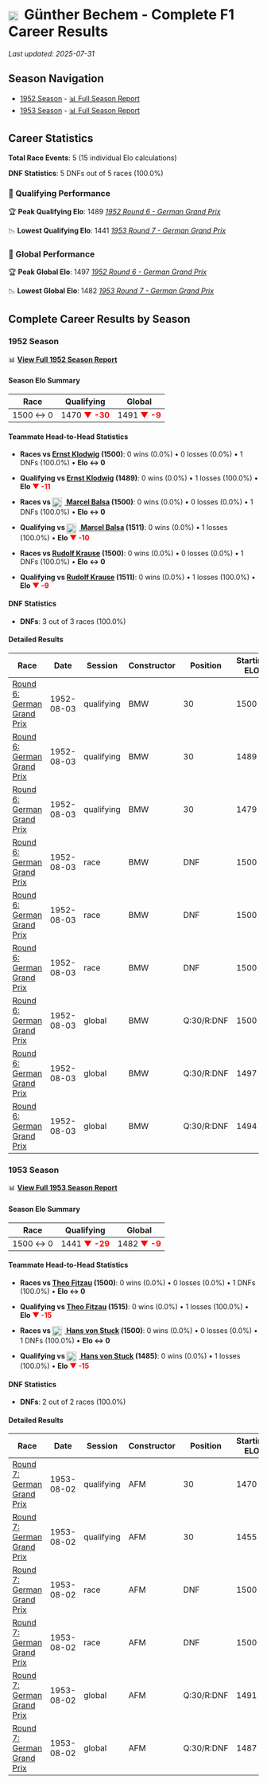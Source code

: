 # <img src="https://upload.wikimedia.org/wikipedia/commons/b/ba/Flag_of_Germany.svg" alt="Germany" width="20" height="auto" style="vertical-align: middle; margin-right: 5px;" onerror="this.outerHTML='🇩🇪'; this.style.marginRight='5px';"/> Günther Bechem - Complete F1 Career Results

*Last updated: 2025-07-31*

## Season Navigation

- [1952 Season](#1952-season) - [📊 Full Season Report](../seasons/1952-season-report)
- [1953 Season](#1953-season) - [📊 Full Season Report](../seasons/1953-season-report)

## Career Statistics

**Total Race Events**: 5 (15 individual Elo calculations)

**DNF Statistics**: 5 DNFs out of 5 races (100.0%)

### 🏁 Qualifying Performance

🏆 **Peak Qualifying Elo**: 1489
   *[1952 Round 6 - German Grand Prix](../seasons/1952-season-report#round-6-german-grand-prix)*

📉 **Lowest Qualifying Elo**: 1441
   *[1953 Round 7 - German Grand Prix](../seasons/1953-season-report#round-7-german-grand-prix)*

### 🌟 Global Performance

🏆 **Peak Global Elo**: 1497
   *[1952 Round 6 - German Grand Prix](../seasons/1952-season-report#round-6-german-grand-prix)*

📉 **Lowest Global Elo**: 1482
   *[1953 Round 7 - German Grand Prix](../seasons/1953-season-report#round-7-german-grand-prix)*


## Complete Career Results by Season

### 1952 Season

📊 **[View Full 1952 Season Report](../seasons/1952-season-report)**

#### Season Elo Summary

| Race | Qualifying | Global |
|------|------------|--------|
| 1500 ↔ 0 | 1470 **<span style="color: red;">▼ -30</span>** | 1491 **<span style="color: red;">▼ -9</span>** |

#### Teammate Head-to-Head Statistics

- **Races vs [Ernst Klodwig](ernst-klodwig) (1500)**: 0 wins (0.0%) • 0 losses (0.0%) • 1 DNFs (100.0%) • **Elo ↔ 0**
- **Qualifying vs [Ernst Klodwig](ernst-klodwig) (1489)**: 0 wins (0.0%) • 1 losses (100.0%) • **Elo **<span style="color: red;">▼ -11</span>****

- **Races vs [<img src="https://upload.wikimedia.org/wikipedia/commons/c/c3/Flag_of_France.svg" alt="France" width="20" height="auto" style="vertical-align: middle; margin-right: 5px;" onerror="this.outerHTML='🇫🇷'; this.style.marginRight='5px';"/> Marcel Balsa](marcel-balsa) (1500)**: 0 wins (0.0%) • 0 losses (0.0%) • 1 DNFs (100.0%) • **Elo ↔ 0**
- **Qualifying vs [<img src="https://upload.wikimedia.org/wikipedia/commons/c/c3/Flag_of_France.svg" alt="France" width="20" height="auto" style="vertical-align: middle; margin-right: 5px;" onerror="this.outerHTML='🇫🇷'; this.style.marginRight='5px';"/> Marcel Balsa](marcel-balsa) (1511)**: 0 wins (0.0%) • 1 losses (100.0%) • **Elo **<span style="color: red;">▼ -10</span>****

- **Races vs [Rudolf Krause](rudolf-krause) (1500)**: 0 wins (0.0%) • 0 losses (0.0%) • 1 DNFs (100.0%) • **Elo ↔ 0**
- **Qualifying vs [Rudolf Krause](rudolf-krause) (1511)**: 0 wins (0.0%) • 1 losses (100.0%) • **Elo **<span style="color: red;">▼ -9</span>****


#### DNF Statistics

- **DNFs**: 3 out of 3 races (100.0%)

#### Detailed Results

| Race | Date | Session | Constructor | Position | Starting ELO | ELO Change | Final ELO | Teammate |
|------|------|---------|-------------|----------|--------------|------------|-----------|----------|
| [Round 6: German Grand Prix](../seasons/1952-season-report#round-6-german-grand-prix) | 1952-08-03 | qualifying | BMW | 30 | 1500 | -11 | 1489 | [Ernst Klodwig](ernst-klodwig) |
| [Round 6: German Grand Prix](../seasons/1952-season-report#round-6-german-grand-prix) | 1952-08-03 | qualifying | BMW | 30 | 1489 | -10 | 1479 | [<img src="https://upload.wikimedia.org/wikipedia/commons/c/c3/Flag_of_France.svg" alt="France" width="20" height="auto" style="vertical-align: middle; margin-right: 5px;" onerror="this.outerHTML='🇫🇷'; this.style.marginRight='5px';"/> Marcel Balsa](marcel-balsa) |
| [Round 6: German Grand Prix](../seasons/1952-season-report#round-6-german-grand-prix) | 1952-08-03 | qualifying | BMW | 30 | 1479 | -9 | 1470 | [Rudolf Krause](rudolf-krause) |
| [Round 6: German Grand Prix](../seasons/1952-season-report#round-6-german-grand-prix) | 1952-08-03 | race | BMW | DNF | 1500 | N/A | 1500 | [Ernst Klodwig](ernst-klodwig) |
| [Round 6: German Grand Prix](../seasons/1952-season-report#round-6-german-grand-prix) | 1952-08-03 | race | BMW | DNF | 1500 | N/A | 1500 | [<img src="https://upload.wikimedia.org/wikipedia/commons/c/c3/Flag_of_France.svg" alt="France" width="20" height="auto" style="vertical-align: middle; margin-right: 5px;" onerror="this.outerHTML='🇫🇷'; this.style.marginRight='5px';"/> Marcel Balsa](marcel-balsa) |
| [Round 6: German Grand Prix](../seasons/1952-season-report#round-6-german-grand-prix) | 1952-08-03 | race | BMW | DNF | 1500 | N/A | 1500 | [Rudolf Krause](rudolf-krause) |
| [Round 6: German Grand Prix](../seasons/1952-season-report#round-6-german-grand-prix) | 1952-08-03 | global | BMW | Q:30/R:DNF | 1500 | -3 | 1497 | [Ernst Klodwig](ernst-klodwig) |
| [Round 6: German Grand Prix](../seasons/1952-season-report#round-6-german-grand-prix) | 1952-08-03 | global | BMW | Q:30/R:DNF | 1497 | -3 | 1494 | [<img src="https://upload.wikimedia.org/wikipedia/commons/c/c3/Flag_of_France.svg" alt="France" width="20" height="auto" style="vertical-align: middle; margin-right: 5px;" onerror="this.outerHTML='🇫🇷'; this.style.marginRight='5px';"/> Marcel Balsa](marcel-balsa) |
| [Round 6: German Grand Prix](../seasons/1952-season-report#round-6-german-grand-prix) | 1952-08-03 | global | BMW | Q:30/R:DNF | 1494 | -3 | 1491 | [Rudolf Krause](rudolf-krause) |

### 1953 Season

📊 **[View Full 1953 Season Report](../seasons/1953-season-report)**

#### Season Elo Summary

| Race | Qualifying | Global |
|------|------------|--------|
| 1500 ↔ 0 | 1441 **<span style="color: red;">▼ -29</span>** | 1482 **<span style="color: red;">▼ -9</span>** |

#### Teammate Head-to-Head Statistics

- **Races vs [Theo Fitzau](theo-fitzau) (1500)**: 0 wins (0.0%) • 0 losses (0.0%) • 1 DNFs (100.0%) • **Elo ↔ 0**
- **Qualifying vs [Theo Fitzau](theo-fitzau) (1515)**: 0 wins (0.0%) • 1 losses (100.0%) • **Elo **<span style="color: red;">▼ -15</span>****

- **Races vs [<img src="https://upload.wikimedia.org/wikipedia/commons/b/ba/Flag_of_Germany.svg" alt="Germany" width="20" height="auto" style="vertical-align: middle; margin-right: 5px;" onerror="this.outerHTML='🇩🇪'; this.style.marginRight='5px';"/> Hans von Stuck](hans-von-stuck) (1500)**: 0 wins (0.0%) • 0 losses (0.0%) • 1 DNFs (100.0%) • **Elo ↔ 0**
- **Qualifying vs [<img src="https://upload.wikimedia.org/wikipedia/commons/b/ba/Flag_of_Germany.svg" alt="Germany" width="20" height="auto" style="vertical-align: middle; margin-right: 5px;" onerror="this.outerHTML='🇩🇪'; this.style.marginRight='5px';"/> Hans von Stuck](hans-von-stuck) (1485)**: 0 wins (0.0%) • 1 losses (100.0%) • **Elo **<span style="color: red;">▼ -15</span>****


#### DNF Statistics

- **DNFs**: 2 out of 2 races (100.0%)

#### Detailed Results

| Race | Date | Session | Constructor | Position | Starting ELO | ELO Change | Final ELO | Teammate |
|------|------|---------|-------------|----------|--------------|------------|-----------|----------|
| [Round 7: German Grand Prix](../seasons/1953-season-report#round-7-german-grand-prix) | 1953-08-02 | qualifying | AFM | 30 | 1470 | -15 | 1455 | [Theo Fitzau](theo-fitzau) |
| [Round 7: German Grand Prix](../seasons/1953-season-report#round-7-german-grand-prix) | 1953-08-02 | qualifying | AFM | 30 | 1455 | -15 | 1441 | [<img src="https://upload.wikimedia.org/wikipedia/commons/b/ba/Flag_of_Germany.svg" alt="Germany" width="20" height="auto" style="vertical-align: middle; margin-right: 5px;" onerror="this.outerHTML='🇩🇪'; this.style.marginRight='5px';"/> Hans von Stuck](hans-von-stuck) |
| [Round 7: German Grand Prix](../seasons/1953-season-report#round-7-german-grand-prix) | 1953-08-02 | race | AFM | DNF | 1500 | N/A | 1500 | [Theo Fitzau](theo-fitzau) |
| [Round 7: German Grand Prix](../seasons/1953-season-report#round-7-german-grand-prix) | 1953-08-02 | race | AFM | DNF | 1500 | N/A | 1500 | [<img src="https://upload.wikimedia.org/wikipedia/commons/b/ba/Flag_of_Germany.svg" alt="Germany" width="20" height="auto" style="vertical-align: middle; margin-right: 5px;" onerror="this.outerHTML='🇩🇪'; this.style.marginRight='5px';"/> Hans von Stuck](hans-von-stuck) |
| [Round 7: German Grand Prix](../seasons/1953-season-report#round-7-german-grand-prix) | 1953-08-02 | global | AFM | Q:30/R:DNF | 1491 | -4 | 1487 | [Theo Fitzau](theo-fitzau) |
| [Round 7: German Grand Prix](../seasons/1953-season-report#round-7-german-grand-prix) | 1953-08-02 | global | AFM | Q:30/R:DNF | 1487 | -4 | 1482 | [<img src="https://upload.wikimedia.org/wikipedia/commons/b/ba/Flag_of_Germany.svg" alt="Germany" width="20" height="auto" style="vertical-align: middle; margin-right: 5px;" onerror="this.outerHTML='🇩🇪'; this.style.marginRight='5px';"/> Hans von Stuck](hans-von-stuck) |

